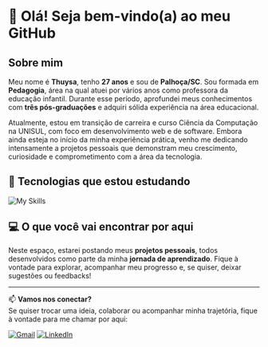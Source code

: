 # 👋 Olá! Seja bem-vindo(a) ao meu GitHub

## Sobre mim

Meu nome é **Thuysa**, tenho **27 anos** e sou de **Palhoça/SC**. Sou formada em **Pedagogia**, área na qual atuei por vários anos como professora da educação infantil. Durante esse período, aprofundei meus conhecimentos com **três pós-graduações** e adquiri sólida experiência na área educacional.

Atualmente, estou em transição de carreira e curso Ciência da Computação na UNISUL, com foco em desenvolvimento web e de software. Embora ainda esteja no início da minha experiência prática, venho me dedicando intensamente a projetos pessoais que demonstram meu crescimento, curiosidade e comprometimento com a área da tecnologia.

## 🚀 Tecnologias que estou estudando

![My Skills](https://skillicons.dev/icons?i=html,css,js,java,mysql,git,github,vscode,linux)

## 💻 O que você vai encontrar por aqui

Neste espaço, estarei postando meus **projetos pessoais**, todos desenvolvidos como parte da minha **jornada de aprendizado**. Fique à vontade para explorar, acompanhar meu progresso e, se quiser, deixar sugestões ou feedbacks!

---

📫 **Vamos nos conectar?**  
Se quiser trocar uma ideia, colaborar ou acompanhar minha trajetória, fique à vontade para me chamar por aqui:

[![Gmail](https://skillicons.dev/icons?i=gmail)](mailto:thuysaluc@gmail.com)
[![LinkedIn](https://skillicons.dev/icons?i=linkedin)](https://www.linkedin.com/in/thuysa-monique-luvison-da-rosa-086321306/)
